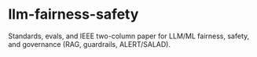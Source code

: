 # llm-fairness-safety
Standards, evals, and IEEE two-column paper for LLM/ML fairness, safety, and governance (RAG, guardrails, ALERT/SALAD).
